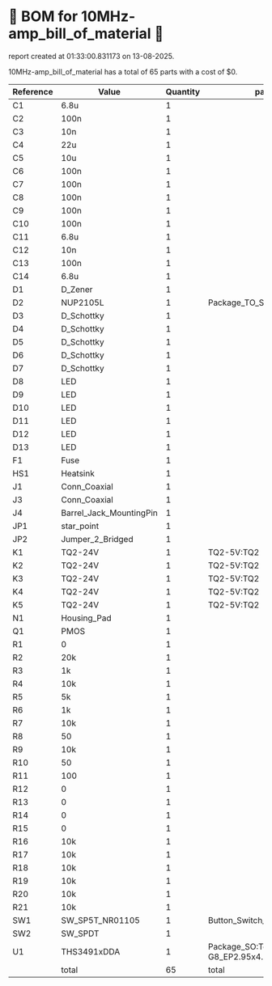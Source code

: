 # 📄 BOM for 10MHz-amp_bill_of_material 📄

report created at 01:33:00.831173 on 13-08-2025.

10MHz-amp_bill_of_material has a total of 65 parts with a cost of $0.

| Reference | Value | Quantity | part number | cost |
| --------- | ----- | -------- | ----------- | ---- |
| C1 | 6.8u | 1 |  | $0 |
| C2 | 100n | 1 |  | $0 |
| C3 | 10n | 1 |  | $0 |
| C4 | 22u | 1 |  | $0 |
| C5 | 10u | 1 |  | $0 |
| C6 | 100n | 1 |  | $0 |
| C7 | 100n | 1 |  | $0 |
| C8 | 100n | 1 |  | $0 |
| C9 | 100n | 1 |  | $0 |
| C10 | 100n | 1 |  | $0 |
| C11 | 6.8u | 1 |  | $0 |
| C12 | 10n | 1 |  | $0 |
| C13 | 100n | 1 |  | $0 |
| C14 | 6.8u | 1 |  | $0 |
| D1 | D_Zener | 1 |  | $0 |
| D2 | NUP2105L | 1 | Package_TO_SOT_SMD:SOT-23 | $0 |
| D3 | D_Schottky | 1 |  | $0 |
| D4 | D_Schottky | 1 |  | $0 |
| D5 | D_Schottky | 1 |  | $0 |
| D6 | D_Schottky | 1 |  | $0 |
| D7 | D_Schottky | 1 |  | $0 |
| D8 | LED | 1 |  | $0 |
| D9 | LED | 1 |  | $0 |
| D10 | LED | 1 |  | $0 |
| D11 | LED | 1 |  | $0 |
| D12 | LED | 1 |  | $0 |
| D13 | LED | 1 |  | $0 |
| F1 | Fuse | 1 |  | $0 |
| HS1 | Heatsink | 1 |  | $0 |
| J1 | Conn_Coaxial | 1 |  | $0 |
| J3 | Conn_Coaxial | 1 |  | $0 |
| J4 | Barrel_Jack_MountingPin | 1 |  | $0 |
| JP1 | star_point | 1 |  | $0 |
| JP2 | Jumper_2_Bridged | 1 |  | $0 |
| K1 | TQ2-24V | 1 | TQ2-5V:TQ2 | $0 |
| K2 | TQ2-24V | 1 | TQ2-5V:TQ2 | $0 |
| K3 | TQ2-24V | 1 | TQ2-5V:TQ2 | $0 |
| K4 | TQ2-24V | 1 | TQ2-5V:TQ2 | $0 |
| K5 | TQ2-24V | 1 | TQ2-5V:TQ2 | $0 |
| N1 | Housing_Pad | 1 |  | $0 |
| Q1 | PMOS | 1 |  | $0 |
| R1 | 0 | 1 |  | $0 |
| R2 | 20k | 1 |  | $0 |
| R3 | 1k | 1 |  | $0 |
| R4 | 10k | 1 |  | $0 |
| R5 | 5k | 1 |  | $0 |
| R6 | 1k | 1 |  | $0 |
| R7 | 10k | 1 |  | $0 |
| R8 | 50 | 1 |  | $0 |
| R9 | 10k | 1 |  | $0 |
| R10 | 50 | 1 |  | $0 |
| R11 | 100 | 1 |  | $0 |
| R12 | 0 | 1 |  | $0 |
| R13 | 0 | 1 |  | $0 |
| R14 | 0 | 1 |  | $0 |
| R15 | 0 | 1 |  | $0 |
| R16 | 10k | 1 |  | $0 |
| R17 | 10k | 1 |  | $0 |
| R18 | 10k | 1 |  | $0 |
| R19 | 10k | 1 |  | $0 |
| R20 | 10k | 1 |  | $0 |
| R21 | 10k | 1 |  | $0 |
| SW1 | SW_SP5T_NR01105 | 1 | Button_Switch_THT:SW_NKK_NR01 | $0 |
| SW2 | SW_SPDT | 1 |  | $0 |
| U1 | THS3491xDDA | 1 | Package_SO:Texas_R-PDSO-G8_EP2.95x4.9mm_Mask2.4x3.1mm | $0 |
|  | total | 65 | total | $0 |
